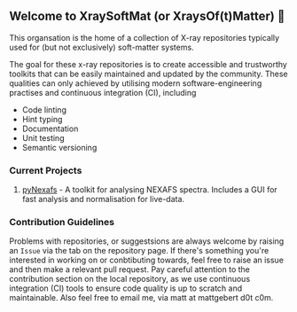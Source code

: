 ## Welcome to XraySoftMat (or XraysOf(t)Matter) 👋
This organsation is the home of a collection of X-ray repositories typically used for (but not exclusively) soft-matter systems.

The goal for these x-ray repositories is to create accessible and trustworthy toolkits that can be easily maintained and updated by the community.
These qualities can only achieved by utilising modern software-engineering practises and continuous integration (CI), including
- Code linting
- Hint typing
- Documentation
- Unit testing
- Semantic versioning

### Current Projects
1. [pyNexafs](https://github.com/xraysoftmat/pyNexafs) - A toolkit for analysing NEXAFS spectra. Includes a GUI for fast analysis and normalisation for live-data.

### Contribution Guidelines
Problems with repositories, or suggestsions are always welcome by raising an `Issue` via the tab on the repository page.
If there's something you're interested in working on or conbtibuting towards, feel free to raise an issue and then make a relevant pull request.
Pay careful attention to the contribution section on the local repository, as we use continuous integration (CI) tools to ensure code quality is up to scratch and maintainable.
Also feel free to email me, via matt at mattgebert d0t c0m.
<!--

**Here are some ideas to get you started:**

🙋‍♀️ A short introduction - what is your organization all about?
🌈 Contribution guidelines - how can the community get involved?
👩‍💻 Useful resources - where can the community find your docs? Is there anything else the community should know?
🍿 Fun facts - what does your team eat for breakfast?
🧙 Remember, you can do mighty things with the power of [Markdown](https://docs.github.com/github/writing-on-github/getting-started-with-writing-and-formatting-on-github/basic-writing-and-formatting-syntax)
-->
